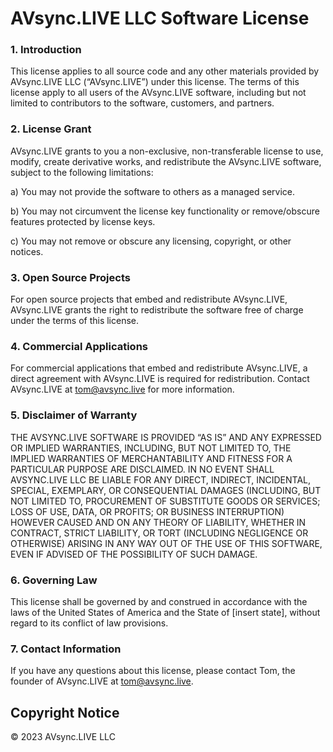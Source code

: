 # AVsync.LIVE LLC Software License

### 1. Introduction

This license applies to all source code and any other materials provided by AVsync.LIVE LLC (“AVsync.LIVE”) under this license. The terms of this license apply to all users of the AVsync.LIVE software, including but not limited to contributors to the software, customers, and partners.

### 2. License Grant

AVsync.LIVE grants to you a non-exclusive, non-transferable license to use, modify, create derivative works, and redistribute the AVsync.LIVE software, subject to the following limitations:

a) You may not provide the software to others as a managed service.

b) You may not circumvent the license key functionality or remove/obscure features protected by license keys.

c) You may not remove or obscure any licensing, copyright, or other notices.

### 3. Open Source Projects

For open source projects that embed and redistribute AVsync.LIVE, AVsync.LIVE grants the right to redistribute the software free of charge under the terms of this license.

### 4. Commercial Applications

For commercial applications that embed and redistribute AVsync.LIVE, a direct agreement with AVsync.LIVE is required for redistribution. Contact AVsync.LIVE at tom@avsync.live for more information.

### 5. Disclaimer of Warranty

THE AVSYNC.LIVE SOFTWARE IS PROVIDED “AS IS” AND ANY EXPRESSED OR IMPLIED WARRANTIES, INCLUDING, BUT NOT LIMITED TO, THE IMPLIED WARRANTIES OF MERCHANTABILITY AND FITNESS FOR A PARTICULAR PURPOSE ARE DISCLAIMED. IN NO EVENT SHALL AVSYNC.LIVE LLC BE LIABLE FOR ANY DIRECT, INDIRECT, INCIDENTAL, SPECIAL, EXEMPLARY, OR CONSEQUENTIAL DAMAGES (INCLUDING, BUT NOT LIMITED TO, PROCUREMENT OF SUBSTITUTE GOODS OR SERVICES; LOSS OF USE, DATA, OR PROFITS; OR BUSINESS INTERRUPTION) HOWEVER CAUSED AND ON ANY THEORY OF LIABILITY, WHETHER IN CONTRACT, STRICT LIABILITY, OR TORT (INCLUDING NEGLIGENCE OR OTHERWISE) ARISING IN ANY WAY OUT OF THE USE OF THIS SOFTWARE, EVEN IF ADVISED OF THE POSSIBILITY OF SUCH DAMAGE.

### 6. Governing Law

This license shall be governed by and construed in accordance with the laws of the United States of America and the State of [insert state], without regard to its conflict of law provisions.

### 7. Contact Information

If you have any questions about this license, please contact Tom, the founder of AVsync.LIVE at tom@avsync.live.

## Copyright Notice

© 2023 AVsync.LIVE LLC
